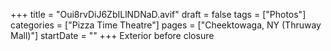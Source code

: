 +++
title = "Oui8rvDiJ6ZbILlNDNaD.avif"
draft = false
tags = ["Photos"]
categories = ["Pizza Time Theatre"]
pages = ["Cheektowaga, NY (Thruway Mall)"]
startDate = ""
+++
Exterior before closure
